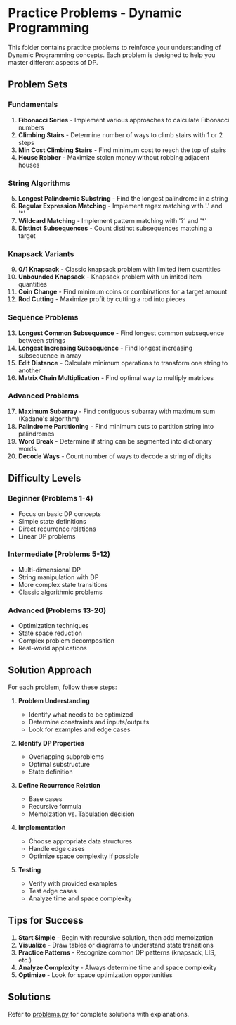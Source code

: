 # Practice Problems - Dynamic Programming

This folder contains practice problems to reinforce your understanding of Dynamic Programming concepts. Each problem is designed to help you master different aspects of DP.

## Problem Sets

### Fundamentals
1. **Fibonacci Series** - Implement various approaches to calculate Fibonacci numbers
2. **Climbing Stairs** - Determine number of ways to climb stairs with 1 or 2 steps
3. **Min Cost Climbing Stairs** - Find minimum cost to reach the top of stairs
4. **House Robber** - Maximize stolen money without robbing adjacent houses

### String Algorithms
5. **Longest Palindromic Substring** - Find the longest palindrome in a string
6. **Regular Expression Matching** - Implement regex matching with '.' and '*'
7. **Wildcard Matching** - Implement pattern matching with '?' and '*'
8. **Distinct Subsequences** - Count distinct subsequences matching a target

### Knapsack Variants
9. **0/1 Knapsack** - Classic knapsack problem with limited item quantities
10. **Unbounded Knapsack** - Knapsack problem with unlimited item quantities
11. **Coin Change** - Find minimum coins or combinations for a target amount
12. **Rod Cutting** - Maximize profit by cutting a rod into pieces

### Sequence Problems
13. **Longest Common Subsequence** - Find longest common subsequence between strings
14. **Longest Increasing Subsequence** - Find longest increasing subsequence in array
15. **Edit Distance** - Calculate minimum operations to transform one string to another
16. **Matrix Chain Multiplication** - Find optimal way to multiply matrices

### Advanced Problems
17. **Maximum Subarray** - Find contiguous subarray with maximum sum (Kadane's algorithm)
18. **Palindrome Partitioning** - Find minimum cuts to partition string into palindromes
19. **Word Break** - Determine if string can be segmented into dictionary words
20. **Decode Ways** - Count number of ways to decode a string of digits

## Difficulty Levels

### Beginner (Problems 1-4)
- Focus on basic DP concepts
- Simple state definitions
- Direct recurrence relations
- Linear DP problems

### Intermediate (Problems 5-12)
- Multi-dimensional DP
- String manipulation with DP
- More complex state transitions
- Classic algorithmic problems

### Advanced (Problems 13-20)
- Optimization techniques
- State space reduction
- Complex problem decomposition
- Real-world applications

## Solution Approach

For each problem, follow these steps:

1. **Problem Understanding**
   - Identify what needs to be optimized
   - Determine constraints and inputs/outputs
   - Look for examples and edge cases

2. **Identify DP Properties**
   - Overlapping subproblems
   - Optimal substructure
   - State definition

3. **Define Recurrence Relation**
   - Base cases
   - Recursive formula
   - Memoization vs. Tabulation decision

4. **Implementation**
   - Choose appropriate data structures
   - Handle edge cases
   - Optimize space complexity if possible

5. **Testing**
   - Verify with provided examples
   - Test edge cases
   - Analyze time and space complexity

## Tips for Success

1. **Start Simple** - Begin with recursive solution, then add memoization
2. **Visualize** - Draw tables or diagrams to understand state transitions
3. **Practice Patterns** - Recognize common DP patterns (knapsack, LIS, etc.)
4. **Analyze Complexity** - Always determine time and space complexity
5. **Optimize** - Look for space optimization opportunities

## Solutions

Refer to [problems.py](problems.py) for complete solutions with explanations.